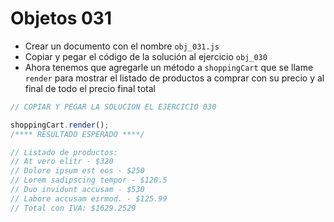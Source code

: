 # Objetos 031

* Crear un documento con el nombre `obj_031.js`
* Copiar y pegar el código de la solución al ejercicio `obj_030`
* Ahora tenemos que agregarle un método a `shoppingCart` que se llame `render` para mostrar el listado de productos a comprar con su precio y al final de todo el precio final total

```js
// COPIAR Y PEGAR LA SOLUCION EL EJERCICIO 030

shoppingCart.render();
/**** RESULTADO ESPERADO ****/

// Listado de productos:
// At vero elitr - $320
// Dolore ipsum est eos - $250
// Lorem sadipscing tempor - $120.5
// Duo invidunt accusam - $530
// Labore accusam eirmod. - $125.99
// Total con IVA: $1629.2529
```